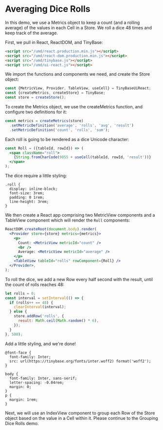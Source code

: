# Averaging Dice Rolls

In this demo, we use a Metrics object to keep a count (and a rolling average) of
the values in each Cell in a Store. We roll a dice 48 times and keep track of
the average.

First, we pull in React, ReactDOM, and TinyBase:

```html
<script src="/umd/react.production.min.js"></script>
<script src="/umd/react-dom.production.min.js"></script>
<script src="/umd/tinybase.js"></script>
<script src="/umd/ui-react.js"></script>
```

We import the functions and components we need, and create the Store object:

```js
const {MetricView, Provider, TableView, useCell} = TinyBaseUiReact;
const {createMetrics, createStore} = TinyBase;
const store = createStore();
```

To create the Metrics object, we use the createMetrics function, and configure
two definitions for it:

```js
const metrics = createMetrics(store)
  .setMetricDefinition('average', 'rolls', 'avg', 'result')
  .setMetricDefinition('count', 'rolls', 'sum');
```

Each roll is going to be rendered as a dice Unicode character:

```jsx
const Roll = ({tableId, rowId}) => (
  <span className="roll">
    {String.fromCharCode(9855 + useCell(tableId, rowId, 'result'))}
  </span>
);
```

The dice require a little styling:

```less
.roll {
  display: inline-block;
  font-size: 3rem;
  padding: 0 1rem;
  line-height: 3rem;
}
```

We then create a React app comprising two MetricView components and a TableView
component which will render the `Roll` components:

```jsx
ReactDOM.createRoot(document.body).render(
  <Provider store={store} metrics={metrics}>
    <p>
      Count: <MetricView metricId="count" />
      <br />
      Average: <MetricView metricId="average" />
    </p>
    <TableView tableId="rolls" rowComponent={Roll} />
  </Provider>,
);
```

To roll the dice, we add a new Row every half second with the result, until the
count of rolls reaches 48:

```js
let rolls = 0;
const interval = setInterval(() => {
  if (rolls++ == 48) {
    clearInterval(interval);
  } else {
    store.addRow('rolls', {
      result: Math.ceil(Math.random() * 6),
    });
  }
}, 500);
```

Add a little styling, and we're done!

```less
@font-face {
  font-family: Inter;
  src: url(https://tinybase.org/fonts/inter.woff2) format('woff2');
}

body {
  font-family: Inter, sans-serif;
  letter-spacing: -0.04rem;
  margin: 0;
}
p {
  margin: 1rem;
}
```

Next, we will use an IndexView component to group each Row of the Store object
based on the value in a Cell within it. Please continue to the Grouping Dice
Rolls demo.
